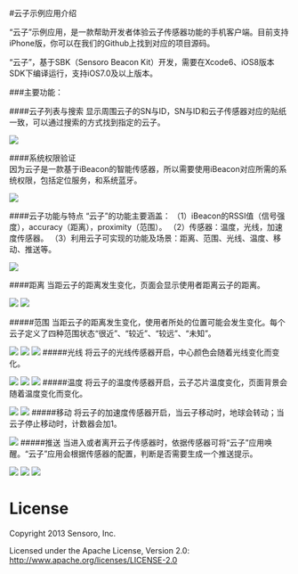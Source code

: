 #云子示例应用介绍


“云子”示例应用，是一款帮助开发者体验云子传感器功能的手机客户端。目前支持iPhone版，你可以在我们的Github上找到对应的项目源码。

“云子”，基于SBK（Sensoro Beacon Kit）开发，需要在Xcode6、iOS8版本SDK下编译运行，支持iOS7.0及以上版本。


###主要功能：

####云子列表与搜索
显示周围云子的SN与ID，SN与ID和云子传感器对应的贴纸一致，可以通过搜索的方式找到指定的云子。

![](./png/1.PNG)

####系统权限验证  
因为云子是一款基于iBeacon的智能传感器，所以需要使用iBeacon对应所需的系统权限，包括定位服务，和系统蓝牙。

![](./png/0.PNG)

####云子功能与特点
“云子”的功能主要涵盖：
（1）iBeacon的RSSI值（信号强度），accuracy（距离），proximity（范围）。
（2）传感器：温度，光线，加速度传感器。
（3）利用云子可实现的功能及场景：距离、范围、光线、温度、移动、推送等。

![](./png/2.PNG)

####距离
当距云子的距离发生变化，页面会显示使用者距离云子的距离。

![](./png/3.PNG)
![](./png/4.PNG)

#####范围
当距云子的距离发生变化，使用者所处的位置可能会发生变化。每个云子定义了四种范围状态“很近”、“较近”、“较远”、“未知”。

![](./png/5.PNG)
![](./png/6.PNG)
![](./png/7.PNG)
#####光线
将云子的光线传感器开启，中心颜色会随着光线变化而变化。
	
![](./png/8.PNG)
![](./png/9.PNG)
![](./png/10.PNG)
#####温度
将云子的温度传感器开启，云子芯片温度变化，页面背景会随着温度变化而变化。

![](./png/11.PNG)
![](./png/12.PNG)
#####移动
将云子的加速度传感器开启，当云子移动时，地球会转动；当云子停止移动时，计数器会加1。
	
![](./png/13.PNG)
#####推送
当进入或者离开云子传感器时，依据传感器可将“云子”应用唤醒。“云子”应用会根据传感器的配置，判断是否需要生成一个推送提示。

![](./png/14.PNG)
![](./png/15.PNG)
![](./png/16.PNG)

License
=======

Copyright 2013 Sensoro, Inc.

Licensed under the Apache License, Version 2.0: http://www.apache.org/licenses/LICENSE-2.0

